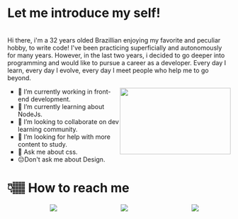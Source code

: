 <div>
<p>
<h1>Let me introduce my self!</h1><br>
Hi there, i'm a 32 years olded Brazillian enjoying my favorite and peculiar hobby, to write code! I've been practicing superficially and autonomously for many years. However, in the last two years, i decided to go deeper into programming and would like to pursue a career as a developer. Every day I learn, every day I evolve, every day I meet people who help me to go beyond.

</p>
<img style="width:250px; height:150px; float:right;" src="https://media0.giphy.com/media/PiQejEf31116URju4V/giphy.gif">

<ul style="list-style:square;">

<li>
🔭 I’m currently working in front-end development.
</li>
<li>
🌱 I’m currently learning about NodeJs.
</li>
<li>
👯 I’m looking to collaborate on dev learning community.
</li>
<li>
🤔 I’m looking for help with more content to study.
</li>
<li>
💬 Ask me about css.
</li>
<li>
 😔Don't ask me about Design.
 </li>
</ul>

</div>


# 👇🏽 How to reach me 


<ul style="list-style:none;display:flex;justify-content:space-around; flex-wrap:wrap;">
<!-- Telegram -->
<li>
<a href="https://t.me/thyezoliveira">
<img src="https://img.shields.io/badge/Telegram-2CA5E0?style=for-the-badge&logo=telegram&logoColor=white">
</a>
</li>
  
<!-- <li>
<a href="https://www.instagram.com/thyezoliveira/">
<img src="https://img.shields.io/badge/Instagram-E4405F?style=for-the-badge&logo=instagram&logoColor=white">
</a>
</li>
<li>
<a href="https://twitter.com/thyezoliveira">
<img src="https://img.shields.io/badge/Twitter-1DA1F2?style=for-the-badge&logo=twitter&logoColor=white">
</a>
</li> -->
  
<!-- LinkedIn -->
<li>
<a href="https://www.linkedin.com/in/thyezoliveira/">
<img src="https://img.shields.io/badge/LinkedIn-0077B5?style=for-the-badge&logo=linkedin&logoColor=white">
</a>
</li>
<!-- Codepen -->
<li>
<a href="https://codepen.io/thyezoliveiramonteiro">
<img src="https://img.shields.io/badge/Codepen-000000?style=for-the-badge&logo=codepen&logoColor=white">
</a>
</li>

</ul>
